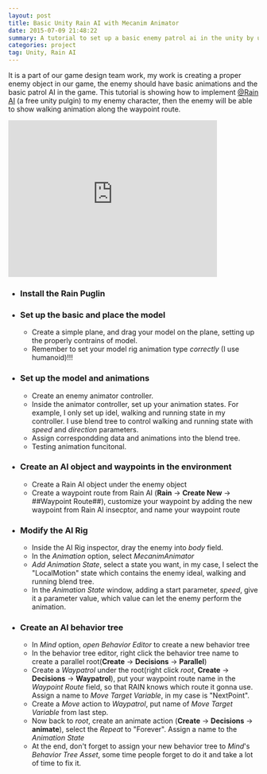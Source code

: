 ```yaml
---
layout: post
title: Basic Unity Rain AI with Mecanim Animator
date: 2015-07-09 21:48:22
summary: A tutorial to set up a basic enemy patrol ai in the unity by using Rain Ai and Unity Mechanim animator
categories: project
tag: Unity, Rain AI
---
```




It is a part of our game design team work, my work is creating a proper enemy object in our game, the enemy should have basic animations and the basic patrol AI in the game. This tutorial is showing how to implement [@Rain AI](http://rivaltheory.com/rain/) (a free unity pulgin) to my enemy character, then the enemy will be able to show walking animation along the waypoint route.

<iframe width="420" height="315" src="https://www.youtube.com/embed/2ZbQ9CPP5X8" frameborder="0" allowfullscreen></iframe>

* ### Install the Rain Puglin 

* ### Set up the basic and place the model
    - Create a simple plane, and drag your model on the plane, setting up the properly contrains of model.
    - Remember to set your model rig animation type *correctly* (I use humanoid)!!! 

* ### Set up the model and animations
    - Create an enemy animator controller.
    - Inside the animator controller, set up your animation states. For example, I only set up idel, walking and running state in my controller. I use blend tree to control walking and running state with *speed* and *direction* parameters.
    - Assign correspondding data and animations into the blend tree.
    - Testing animation funcitonal.

* ### Create an AI object and waypoints in the environment
    - Create a Rain AI object under the enemy object
    - Create a waypoint route from Rain AI (**Rain** -> **Create New** -> ##Waypoint Route##), customize your waypoint by adding the new waypoint from Rain AI insecptor, and name your waypoint route

* ### Modify the AI Rig
    - Inside the AI Rig inspector, dray the enemy into *body* field. 
    - In the *Animation* option, select *MecanimAnimator*
    - *Add Animation State*, select a state you want, in my case, I select the "LocalMotion" state which contains the enemy ideal, walking and running blend tree.
    - In the *Animation State* window, adding a start parameter, *speed*, give it a parameter value, which value can let the enemy perform the animation. 

* ###  Create an AI behavior tree
    - In *Mind* option, *open Behavior Editor* to create a new behavior tree
    - In the behavior tree editor, right click the behavior tree name to create a parallel root(**Create** -> **Decisions** -> **Parallel**)
    - Create a *Waypatrol* under the root(right click *root*, **Create** -> **Decisions** -> **Waypatrol**), put your waypoint route name in the *Waypoint Route* field, so that RAIN knows which route it gonna use. Assign a name to *Move Target Variable*, in my case is "NextPoint".
    - Create a *Move* action to *Waypatrol*, put name of *Move Target Variable* from last step.
    - Now back to *root*, create an animate action (**Create** -> **Decisions** -> **animate**), select the *Repeat* to "Forever". Assign a name to the *Animation State*
    - At the end, don't forget to assign your new behavior tree to *Mind*'s *Behavior Tree Asset*, some time people forget to do it and take a lot of time to fix it.
    
